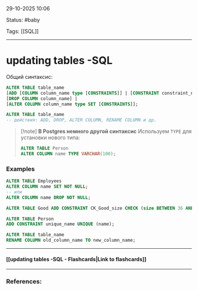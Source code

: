 
29-10-2025 10:06

Status: #baby

Tags: [[SQL]]

---
# updating tables -SQL

Общий синтаксис:
```sql
ALTER TABLE table_name 
[ADD [COLUMN column_name type [CONSTRAINTS]] | [CONSTRAINT constraint_name ...]] | 
[DROP COLUMN column_name] | 
[ALTER COLUMN column_name type SET [CONSTRAINTS]];
```

```sql
ALTER TABLE table_name
-- действия: ADD, DROP, ALTER COLUMN, RENAME COLUMN и др.
```

> [!note] **В Postgres немного другой синтаксис**
> Используем `TYPE` для установки нового типа:
> ```sql
> ALTER TABLE Person
>ALTER COLUMN name TYPE VARCHAR(100);
> ```

### Examples

```sql
ALTER TABLE Employees
ALTER COLUMN name SET NOT NULL;
-- или
ALTER COLUMN name DROP NOT NULL;
```

```SQL
ALTER TABLE Good ADD CONSTRAINT CK_Good_size CHECK (size BETWEEN 36 AND 46); 

ALTER TABLE Person
ADD CONSTRAINT unique_name UNIQUE (name);
```

```sql
ALTER TABLE table_name
RENAME COLUMN old_column_name TO new_column_name;
```

----
#### [[updating tables -SQL - Flashcards|Link to flashcards]]



---
### References:


